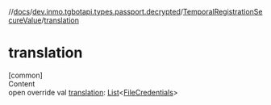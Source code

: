 //[docs](../../../index.md)/[dev.inmo.tgbotapi.types.passport.decrypted](../index.md)/[TemporalRegistrationSecureValue](index.md)/[translation](translation.md)



# translation  
[common]  
Content  
open override val [translation](translation.md): [List](https://kotlinlang.org/api/latest/jvm/stdlib/kotlin.collections/-list/index.html)<[FileCredentials](../../dev.inmo.tgbotapi.types.passport.credentials/-file-credentials/index.md)>  



